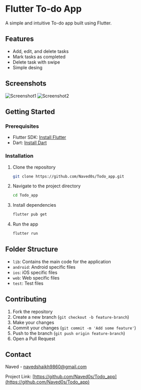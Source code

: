 
# Flutter To-do App

A simple and intuitive To-do app built using Flutter.

## Features

- Add, edit, and delete tasks
- Mark tasks as completed
- Delete task with swipe
- Simple desing 

## Screenshots

![Screenshot1](url_to_screenshot1)
![Screenshot2](url_to_screenshot2)

## Getting Started

### Prerequisites

- Flutter SDK: [Install Flutter](https://flutter.dev/docs/get-started/install)
- Dart: [Install Dart](https://dart.dev/get-dart)

### Installation

1. Clone the repository
   ```bash
   git clone https://github.com/Naved0s/Todo_app.git
   ```
2. Navigate to the project directory
   ```bash
   cd Todo_app
   ```
3. Install dependencies
   ```bash
   flutter pub get
   ```
4. Run the app
   ```bash
   flutter run
   ```

## Folder Structure

- `lib`: Contains the main code for the application
- `android`: Android specific files
- `ios`: iOS specific files
- `web`: Web specific files
- `test`: Test files

## Contributing

1. Fork the repository
2. Create a new branch (`git checkout -b feature-branch`)
3. Make your changes
4. Commit your changes (`git commit -m 'Add some feature'`)
5. Push to the branch (`git push origin feature-branch`)
6. Open a Pull Request


## Contact

Naved - [navedshaikh9860@gmail.com](mailto:your.email@example.com)

Project Link: [https://github.com/Naved0s/Todo_app](https://github.com/Naved0s/Todo_app)


